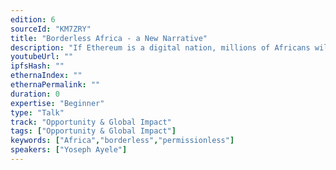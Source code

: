 ```yaml
---
edition: 6
sourceId: "KM7ZRY"
title: "Borderless Africa - a New Narrative"
description: "If Ethereum is a digital nation, millions of Africans will flock in masses to become citizens. Why? A fair chance to participate in an open borderless economy, and ultimately self-determination. Web3 is unleashing a generation of African talent trapped within the confines of the old gated economy. A new narrative places Africa differently through the Web3 lens. Why should Ethereum builders take African talent and markets seriously? Where are low hanging fruits for win-win scenarios?"
youtubeUrl: ""
ipfsHash: ""
ethernaIndex: ""
ethernaPermalink: ""
duration: 0
expertise: "Beginner"
type: "Talk"
track: "Opportunity & Global Impact"
tags: ["Opportunity & Global Impact"]
keywords: ["Africa","borderless","permissionless"]
speakers: ["Yoseph Ayele"]
---
```

